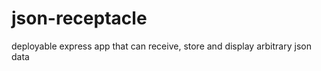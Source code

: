 json-receptacle
===============

deployable express app that can receive, store and display arbitrary json data
